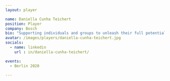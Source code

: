 ```yaml
---
layout: player

name: Daniella Cunha Teichert
position: Player
company: Bosch
bio: "Supporting individuals and groups to unleash their full potential | WOL-Mentor | Coaching | facilitation | VUCArockers"
avatar: /images/players/daniella-cunha-teichert.jpg
socials:
  - name: linkedin
    url : in/daniella-cunha-teichert/

events:
  - Berlin 2020

---
```

